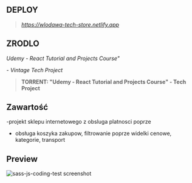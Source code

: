 ## DEPLOY

> _https://wlodawa-tech-store.netlify.app_

## ZRODLO

_Udemy - React Tutorial and Projects Course"_

_- Vintage Tech Project_

> **TORRENT: "Udemy - React Tutorial and Projects Course" - Tech Project**

## Zawartość

-projekt sklepu internetowego z obsluga platnosci poprze

- obsługa koszyka zakupow, filtrowanie poprze widelki cenowe, kategorie, transport

## Preview

![sass-js-coding-test screenshot](S?raw=true)
